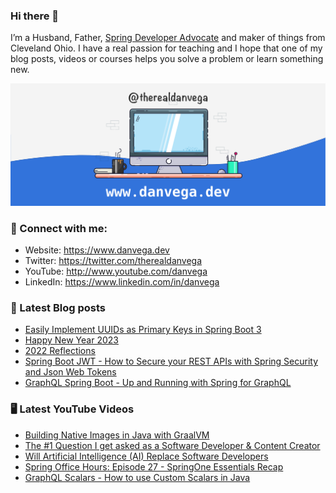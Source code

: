 ### Hi there 👋

I’m a Husband, Father, [Spring Developer Advocate](https://tanzu.vmware.com/developer/advocates/) and maker of things from Cleveland Ohio. I have a real passion for teaching and I hope that one of my blog posts, videos or courses helps you solve a problem or learn something new.

![Profile Header](./github_profile_header.png)

### 🤝 Connect with me:

- Website: https://www.danvega.dev
- Twitter: https://twitter.com/therealdanvega
- YouTube: http://www.youtube.com/danvega
- LinkedIn: https://www.linkedin.com/in/danvega

### 📝 Latest Blog posts

<!-- BLOG-POST-LIST:START -->
- [Easily Implement UUIDs as Primary Keys in Spring Boot 3](https://www.danvega.dev/blog/2023/01/27/jakarta-ee-10-uuid)
- [Happy New Year 2023](https://www.danvega.dev/blog/2023/01/01/happy-new-year-2023)
- [2022 Reflections](https://www.danvega.dev/blog/2022/12/29/2022-reflections)
- [Spring Boot JWT - How to Secure your REST APIs with Spring Security and Json Web Tokens](https://www.danvega.dev/blog/2022/09/06/spring-security-jwt)
- [GraphQL Spring Boot - Up and Running with Spring for GraphQL](https://www.danvega.dev/blog/2022/05/17/spring-for-graphql)
<!-- BLOG-POST-LIST:END -->

### 🖥 Latest YouTube Videos

<!-- YOUTUBE:START -->
- [Building Native Images in Java with GraalVM](https://www.youtube.com/watch?v=Rk4zfvVvRks)
- [The #1 Question I get asked as a Software Developer &amp; Content Creator](https://www.youtube.com/watch?v=g78is10FjF0)
- [Will Artificial Intelligence &lpar;AI&rpar; Replace Software Developers](https://www.youtube.com/watch?v=m3MkJQ_Hn0k)
- [Spring Office Hours: Episode 27 - SpringOne Essentials Recap](https://www.youtube.com/watch?v=yUj0hw50R9k)
- [GraphQL Scalars - How to use Custom Scalars in Java](https://www.youtube.com/watch?v=ooknmgr4WiA)
<!-- YOUTUBE:END -->
